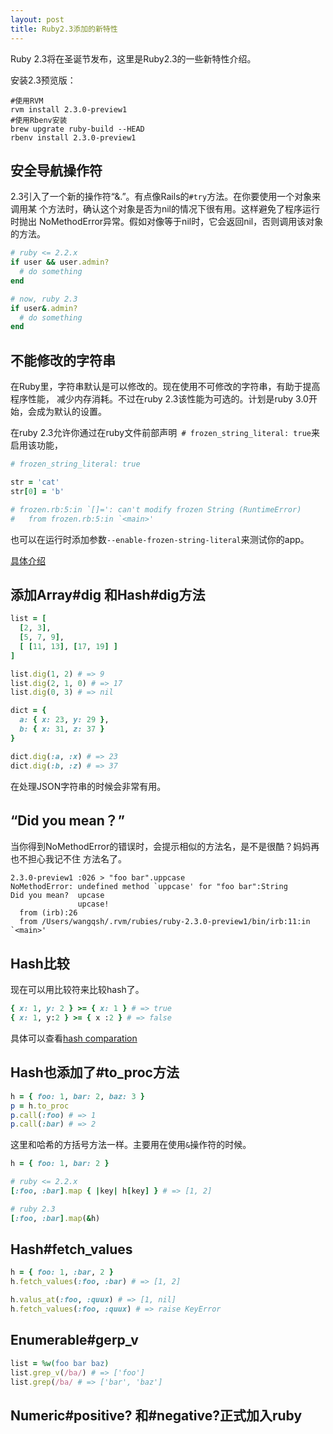 ```yaml
---
layout: post
title: Ruby2.3添加的新特性
---
```


Ruby 2.3将在圣诞节发布，这里是Ruby2.3的一些新特性介绍。
<!-- more -->

安装2.3预览版：
    
    #使用RVM
    rvm install 2.3.0-preview1
    #使用Rbenv安装
    brew upgrate ruby-build --HEAD
    rbenv install 2.3.0-preview1

##  安全导航操作符
2.3引入了一个新的操作符“&.”。有点像Rails的`#try`方法。在你要使用一个对象来调用某
个方法时，确认这个对象是否为nil的情况下很有用。这样避免了程序运行时抛出
NoMethodError异常。假如对像等于nil时，它会返回nil，否则调用该对象的方法。

```ruby
# ruby <= 2.2.x
if user && user.admin?
  # do something
end

# now, ruby 2.3
if user&.admin?
  # do something
end
```

## 不能修改的字符串
在Ruby里，字符串默认是可以修改的。现在使用不可修改的字符串，有助于提高程序性能，
减少内存消耗。不过在ruby 2.3该性能为可选的。计划是ruby
3.0开始，会成为默认的设置。

在ruby 2.3允许你通过在ruby文件前部声明` # frozen_string_literal: true`来启用该功能，
```ruby
# frozen_string_literal: true

str = 'cat'
str[0] = 'b'

# frozen.rb:5:in `[]=': can't modify frozen String (RuntimeError)
#   from frozen.rb:5:in `<main>'
```

也可以在运行时添加参数`--enable-frozen-string-literal`来测试你的app。

[具体介绍](https://bugs.ruby-lang.org/issues/11473)
## 添加Array#dig 和Hash#dig方法

```ruby
list = [
  [2, 3],
  [5, 7, 9],
  [ [11, 13], [17, 19] ]
]

list.dig(1, 2) # => 9
list.dig(2, 1, 0) # => 17
list.dig(0, 3) # => nil

dict = {
  a: { x: 23, y: 29 },
  b: { x: 31, z: 37 }
}

dict.dig(:a, :x) # => 23
dict.dig(:b, :z) # => 37
```

在处理JSON字符串的时候会非常有用。

## “Did you mean？”

当你得到NoMethodError的错误时，会提示相似的方法名，是不是很酷？妈妈再也不担心我记不住
方法名了。

```
2.3.0-preview1 :026 > "foo bar".uppcase
NoMethodError: undefined method `uppcase' for "foo bar":String
Did you mean?  upcase
               upcase!
  from (irb):26
  from /Users/wangqsh/.rvm/rubies/ruby-2.3.0-preview1/bin/irb:11:in `<main>'
```

## Hash比较
现在可以用比较符来比较hash了。
```ruby
{ x: 1, y: 2 } >= { x: 1 } # => true
{ x: 1, y:2 } >= { x :2 } # => false
```

具体可以查看[hash
comparation](http://olivierlacan.com/posts/hash-comparison-in-ruby-2-3/)

## Hash也添加了#to_proc方法
```ruby
h = { foo: 1, bar: 2, baz: 3 }
p = h.to_proc
p.call(:foo) # => 1
p.call(:bar) # => 2

```

这里和哈希的方括号方法一样。主要用在使用`&`操作符的时候。

```ruby
h = { foo: 1, bar: 2 }

# ruby <= 2.2.x
[:foo, :bar].map { |key| h[key] } # => [1, 2]

# ruby 2.3
[:foo, :bar].map(&h)
```

## Hash#fetch_values

```ruby
h = { foo: 1, :bar, 2 }
h.fetch_values(:foo, :bar) # => [1, 2]

h.valus_at(:foo, :quux) # => [1, nil]
h.fetch_values(:foo, :quux) # => raise KeyError
```

## Enumerable#gerp_v
```ruby
list = %w(foo bar baz)
list.grep_v(/ba/) # => ['foo']
list.grep(/ba/ # => ['bar', 'baz']
```

## Numeric#positive? 和#negative?正式加入ruby

